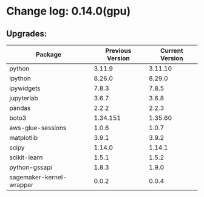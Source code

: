 # Change log: 0.14.0(gpu)

## Upgrades: 

Package | Previous Version | Current Version
---|---|---
python|3.11.9|3.11.10
ipython|8.26.0|8.29.0
ipywidgets|7.8.3|7.8.5
jupyterlab|3.6.7|3.6.8
pandas|2.2.2|2.2.3
boto3|1.34.151|1.35.60
aws-glue-sessions|1.0.6|1.0.7
matplotlib|3.9.1|3.9.2
scipy|1.14.0|1.14.1
scikit-learn|1.5.1|1.5.2
python-gssapi|1.8.3|1.9.0
sagemaker-kernel-wrapper|0.0.2|0.0.4
